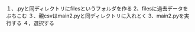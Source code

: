 １、.pyと同ディレクトリにfilesというフォルダを作る
2、filesに過去データをぶちこむ
３、親csvはmain2.pyと同ディレクトリに入れとく
3、main2.pyを実行する
４，選択する
